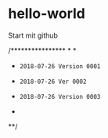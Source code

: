 # hello-world
Start mit github

/****************
*
*
*     2018-07-26 Version 0001
*     2018-07-26 Ver 0002
*     2018-07-26 Version 0003
*
**/
